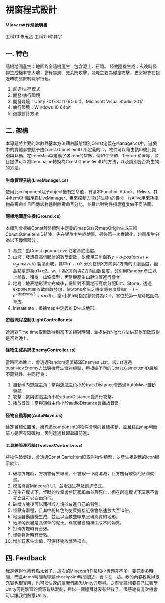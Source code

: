 # 視窗程式設計
#### Minecraft作業說明書
工科110朱雁丞
工科110仲其宇
## 一. 特色
隨機地圖產生：地圖為全隨機產生，包含泥土、石頭。
怪物隨機生成：夜晚時怪物生成機率會大增，會有殭屍、史萊姆攻擊，殭屍主要為碰撞攻擊，史萊姆會在接近時膨脹限制玩家行動。
1. 創造/生存模式
2. 開發/執行環境
3. 開發環境：Unity 2017.3.1f1 (64-bit)、Microsoft Visual Studio 2017
4. 執行環境：Windows 10 64bit
5. 遊戲設計方法
## 二. 架構
本專題將主要的常數與基本方法藉由靜態類別Const定義在Manager.cs中，遊戲中的實體都會賦予由Const.GameItemID 所定義的ID，物件可以藉由該ID彼此識別與互動。在ItemMap中定義了各Item的常數，例如生命值、Texture位置等，並且提供可以將Item.name轉換為Const.GameItemID的方法，以及識別是否為生物的方法。

#### 生命管理系統(LiveManager.cs)
使用此component賦予object擁有生命值，有基本Function Attack、Relive。其中ItemCtrl繼承自LiveManager，用來控制方塊(非生物)的壽命，isAlive用來耗損物品壽命並且回傳該物體剩餘壽命百分比，並藉此對物件損壞程度做不同貼圖。

#### 隨機地圖產生機(Ground.cs)
本類別會根據Const靜態類別中定義的mapSize及mapOrigin生成三維Const.GameItemID矩陣，先在矩陣中生成地圖，最後再一次實體化。地圖產生分為以下幾個部分：
1. 基底：由Const.groundLevel決定基底高度。
2. 山坡：發想自高低起伏的數學函數，故使用三角函數$y=α_1  cos⁡(xπ/w)+α_2  cos⁡(zπ/l)$ 製造山坡，其中α1 、α2 分別控制X方向與Z方向的山脈高度，最高點處即為α1+α2。w、l 為X方向與Z方向山脈長度，分別用Random產生以上參數，獲得一山坡模型，再隨機產生山脈位置進行疊合。
3. 地層：地表地形建立完成後，需針對不同地形高度分配Dirt、Stone，透過exponential收斂函數發想，使Stone產生之機率隨身度增加$r=1-e^{-distance/5}+rand()$，當r小於5時指定該物件為Dirt，當位於第一層時貼圖為草皮。
4. Instantiate：根據map中定義的ID生成地形。

#### 遊戲流程控制(LightControllor.cs)
透過對Time.time取餘數得到當下的相對時間，並提供isNight方法供其他函數取得是否為晚上。

#### 怪物生成系統(EnemyControllor.cs)
當時間為晚上，會透過Random逐漸補滿Enemies List，該List透過pushNewEnemy方法隨機產生怪物類型，再根據不同的Const.GameItemID展現不同特性。共同行為：
1. 自動導向遊戲主角：當與遊戲主角小於trackDistance會透過AutoMove自動導航。
2. 攻擊：當與遊戲主角小於attackDistance會進行攻擊。
3. 播放音效：當與遊戲主角小於audioDistance會播放音效。

#### 怪物自動導向(AutoMove.cs)
給定目標位置後，擁有該component的物件會朝向目標移動，並且藉由map判斷前方是否有障礙物，否則透過跳躍繼續前進。

#### 工具箱管理系統(ToolboxControllor.cs)
將物件破壞後，會透過Const.GameItemID取得物件類型，並產生相對應的icon顯示於此。
1. 破壞方塊時，方塊會有生命值，不會按一下就消滅，且方塊有破裂的貼圖動畫。
2. 模擬真實Minecraft UI，並增加生存及創造模式。
3. 在生存模式下，怪獸的攻擊會使玩家扣血並且死亡，但在創造模式下玩家不會死亡且可以自由飛行。
4. 破壞方塊後可以獲得該方塊並放進自己的背包。
5. 怪獸有兩種，且其中粉紅色的史萊姆接近後會急速放大至10倍。
6. 地圖自動隨機生成，並且以函數曲線來呈現真實的地形。
7. 地讀的表層是長滿草的泥土，但底層會隨機生成不同物質。
8. 打碎方塊時有音效。
9. 怪物靠近時有音效。
10. 增加玩家生命值，可供怪物攻擊時扣血。
## 四. Feedback
我是覺得作業有點太難了，這次的Minecraft作業和小專題差不多，要花很多時間，而且demo時間和專題checkpoint時間很近，會卡在一起。教的內容我覺得很充實也很實用，也可以快速的讓我們熟悉Unity的環境。之前曾經想要自己試著學Unity可是學習的資源有點混亂，所以一個禮拜就沒有然後了，很感謝有這次機會可以讓我們熟悉Unity。
